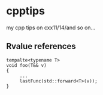 # cpptips
my cpp tips on cxx11/14/and so on...

## Rvalue references
```
tempalte<typename T>
void foo(T&& v)
{
     ...
     lastFunc(std::forward<T>(v));
}
```

